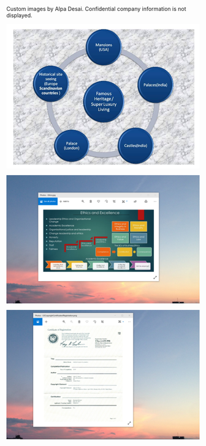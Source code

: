 Custom images by Alpa Desai. Confidential company information is not displayed. 

![image](FamousHeritageSites.jpg)

![image](EthicsandExcellence.png)

![image](USCopyrightCertificate.png)
